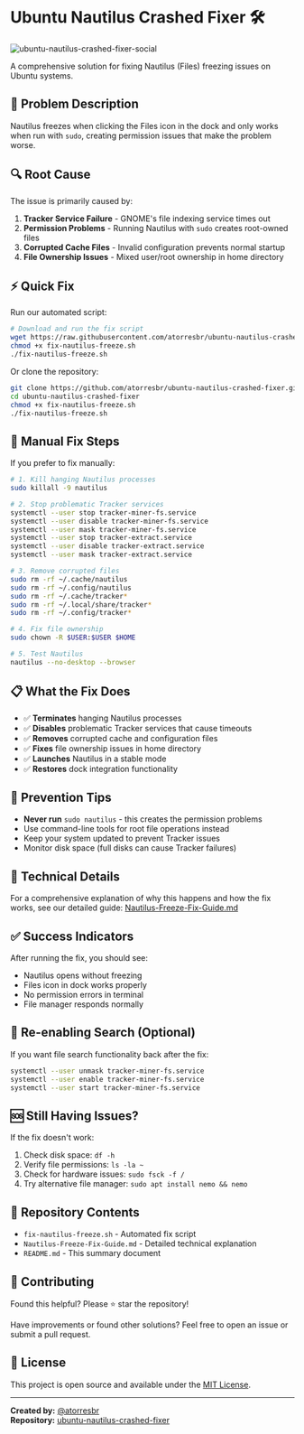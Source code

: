 # Ubuntu Nautilus Crashed Fixer 🛠️

![ubuntu-nautilus-crashed-fixer-social](https://github.com/user-attachments/assets/c7254bd2-a8f0-41c3-859b-6571ea2f7cd4)

A comprehensive solution for fixing Nautilus (Files) freezing issues on Ubuntu systems.

## 🚨 Problem Description

Nautilus freezes when clicking the Files icon in the dock and only works when run with `sudo`, creating permission issues that make the problem worse.

## 🔍 Root Cause

The issue is primarily caused by:

1. **Tracker Service Failure** - GNOME's file indexing service times out
2. **Permission Problems** - Running Nautilus with `sudo` creates root-owned files
3. **Corrupted Cache Files** - Invalid configuration prevents normal startup
4. **File Ownership Issues** - Mixed user/root ownership in home directory

## ⚡ Quick Fix

Run our automated script:

```bash
# Download and run the fix script
wget https://raw.githubusercontent.com/atorresbr/ubuntu-nautilus-crashed-fixer/main/fix-nautilus-freeze.sh
chmod +x fix-nautilus-freeze.sh
./fix-nautilus-freeze.sh
```

Or clone the repository:

```bash
git clone https://github.com/atorresbr/ubuntu-nautilus-crashed-fixer.git
cd ubuntu-nautilus-crashed-fixer
chmod +x fix-nautilus-freeze.sh
./fix-nautilus-freeze.sh
```

## 🔧 Manual Fix Steps

If you prefer to fix manually:

```bash
# 1. Kill hanging Nautilus processes
sudo killall -9 nautilus

# 2. Stop problematic Tracker services
systemctl --user stop tracker-miner-fs.service
systemctl --user disable tracker-miner-fs.service
systemctl --user mask tracker-miner-fs.service
systemctl --user stop tracker-extract.service
systemctl --user disable tracker-extract.service
systemctl --user mask tracker-extract.service

# 3. Remove corrupted files
sudo rm -rf ~/.cache/nautilus
sudo rm -rf ~/.config/nautilus
sudo rm -rf ~/.cache/tracker*
sudo rm -rf ~/.local/share/tracker*
sudo rm -rf ~/.config/tracker*

# 4. Fix file ownership
sudo chown -R $USER:$USER $HOME

# 5. Test Nautilus
nautilus --no-desktop --browser
```

## 📋 What the Fix Does

- ✅ **Terminates** hanging Nautilus processes
- ✅ **Disables** problematic Tracker services that cause timeouts
- ✅ **Removes** corrupted cache and configuration files
- ✅ **Fixes** file ownership issues in home directory
- ✅ **Launches** Nautilus in a stable mode
- ✅ **Restores** dock integration functionality

## 🚫 Prevention Tips

- **Never run** `sudo nautilus` - this creates the permission problems
- Use command-line tools for root file operations instead
- Keep your system updated to prevent Tracker issues
- Monitor disk space (full disks can cause Tracker failures)

## 📖 Technical Details

For a comprehensive explanation of why this happens and how the fix works, see our detailed guide:
[Nautilus-Freeze-Fix-Guide.md](Nautilus-Freeze-Fix-Guide.md)

## ✅ Success Indicators

After running the fix, you should see:
- Nautilus opens without freezing
- Files icon in dock works properly
- No permission errors in terminal
- File manager responds normally

## 🔄 Re-enabling Search (Optional)

If you want file search functionality back after the fix:

```bash
systemctl --user unmask tracker-miner-fs.service
systemctl --user enable tracker-miner-fs.service
systemctl --user start tracker-miner-fs.service
```

## 🆘 Still Having Issues?

If the fix doesn't work:

1. Check disk space: `df -h`
2. Verify file permissions: `ls -la ~`
3. Check for hardware issues: `sudo fsck -f /`
4. Try alternative file manager: `sudo apt install nemo && nemo`

## 📁 Repository Contents

- `fix-nautilus-freeze.sh` - Automated fix script
- `Nautilus-Freeze-Fix-Guide.md` - Detailed technical explanation
- `README.md` - This summary document

## 🤝 Contributing

Found this helpful? Please ⭐ star the repository!

Have improvements or found other solutions? Feel free to open an issue or submit a pull request.

## 📜 License

This project is open source and available under the [MIT License](LICENSE).

---

**Created by:** [@atorresbr](https://github.com/atorresbr)  
**Repository:** [ubuntu-nautilus-crashed-fixer](https://github.com/atorresbr/ubuntu-nautilus-crashed-fixer)
